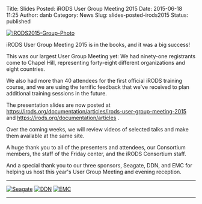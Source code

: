 Title: Slides Posted: iRODS User Group Meeting 2015
Date: 2015-06-18 11:25
Author: danb
Category: News
Slug: slides-posted-irods2015
Status: published

[![iRODS2015-Group-Photo](http://irods.org/wp-content/uploads/2015/06/iRODS2015-Group-Photo-1024x614.png)](http://irods.org/wp-content/uploads/2015/06/iRODS2015-Group-Photo.png)

iRODS User Group Meeting 2015 is in the books, and it was a big success!

This was our largest User Group Meeting yet: We had ninety-one
registrants come to Chapel Hill, representing forty-eight different
organizations and eight countries.

We also had more than 40 attendees for the first official iRODS training
course, and we are using the terrific feedback that we've received to
plan additional training sessions in the future.

The presentation slides are now posted at
<https://irods.org/documentation/articles/irods-user-group-meeting-2015>
and <https://irods.org/documentation/articles> .

Over the coming weeks, we will review videos of selected talks and make
them available at the same site.

A huge thank you to all of the presenters and attendees, our Consortium
members, the staff of the Friday center, and the iRODS Consortium staff.

And a special thank you to our three sponsors, Seagate, DDN, and EMC for
helping us host this year's User Group Meeting and evening reception.

  ---------------------------------------------------------------------------------------------------------------------------------------- ---------------------------------------------------------------------------------------------------------------------------- ----------------------------------------------------------------------------------------------------------------------------
  [![Seagate](http://irods.org/wp-content/uploads/2014/09/Seagate-300x100.png)](http://irods.org/wp-content/uploads/2014/09/Seagate.png)   [![DDN](http://irods.org/wp-content/uploads/2014/09/DDN-300x174.png)](http://irods.org/wp-content/uploads/2014/09/DDN.png)   [![EMC](http://irods.org/wp-content/uploads/2015/06/EMC-300x105.png)](http://irods.org/wp-content/uploads/2015/06/EMC.png)
  ---------------------------------------------------------------------------------------------------------------------------------------- ---------------------------------------------------------------------------------------------------------------------------- ----------------------------------------------------------------------------------------------------------------------------


